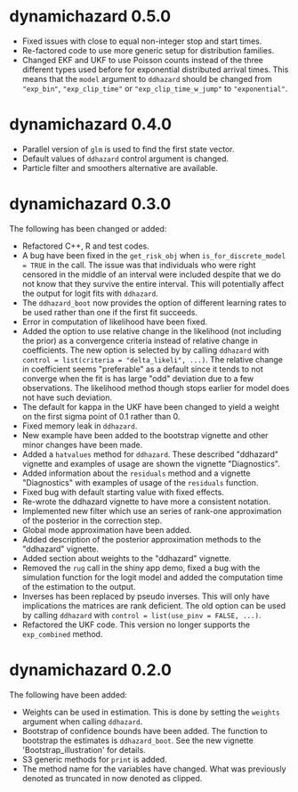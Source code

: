 # dynamichazard 0.5.0
* Fixed issues with close to equal non-integer stop and start times.
* Re-factored code to use more generic setup for distribution families.
* Changed EKF and UKF to use Poisson counts instead of the three different types used before for exponential distributed arrival times. This means that the `model` argument to `ddhazard` should be changed from `"exp_bin"`, `"exp_clip_time"` or `"exp_clip_time_w_jump"` to `"exponential"`.

# dynamichazard 0.4.0
* Parallel version of `glm` is used to find the first state vector.
* Default values of `ddhazard` control argument is changed.
* Particle filter and smoothers alternative are available.

# dynamichazard 0.3.0
The following has been changed or added:

* Refactored C++, R and test codes.
* A bug have been fixed in the `get_risk_obj` when `is_for_discrete_model = TRUE` in the call. The issue was that individuals who were right censored in the middle of an interval were included despite that we do not know that they survive the entire interval. This will potentially affect the output for logit fits with  `ddhazard`.
* The `ddhazard_boot` now provides the option of different learning rates to be used rather than one if the first fit succeeds.
* Error in computation of likelihood have been fixed.
* Added the option to use relative change in the likelihood (not including the prior) as a convergence criteria instead of relative change in coefficients. The new option is selected by by calling `ddhazard` with `control = list(criteria = "delta_likeli", ...)`. The relative change in coefficient seems "preferable" as a default since it tends to not converge when the fit is has large "odd" deviation due to a few observations. The likelihood method though stops earlier for model does not have such deviation.
* The default for kappa in the UKF have been changed to yield a weight on the first sigma point of 0.1 rather than 0.
* Fixed memory leak in `ddhazard`.
* New example have been added to the bootstrap vignette and other minor changes have been made.
* Added a `hatvalues` method for `ddhazard`. These described "ddhazard" vignette and examples of usage are shown the vignette "Diagnostics".
* Added information about the `residuals` method and a vignette "Diagnostics" with examples of usage of the `residuals` function.
* Fixed bug with default starting value with fixed effects.
* Re-wrote the ddhazard vignette to have more a consistent notation.
* Implemented new filter which use an series of rank-one approximation of the posterior in the correction step.
* Global mode approximation have been added.
* Added description of the posterior approximation methods to the "ddhazard" vignette.
* Added section about weights to the "ddhazard" vignette.
* Removed the `rug` call in the shiny app demo, fixed a bug with the simulation function for the logit model and added the computation time of the estimation to the output.
* Inverses has been replaced by pseudo inverses. This will only have implications the matrices are rank deficient. The old option can be used by calling `ddhazard` with `control = list(use_pinv = FALSE, ...)`.
* Refactored the UKF code. This version no longer supports the `exp_combined` method.

# dynamichazard 0.2.0
The following have been added:

* Weights can be used in estimation. This is done by setting the `weights` argument when calling `ddhazard`.
* Bootstrap of confidence bounds have been added. The function to bootstrap the estimates is `ddhazard_boot`. See the new vignette 'Bootstrap_illustration' for details.
* S3 generic methods for `print` is added.
* The method name for the variables have changed. What was previously denoted as truncated in now denoted as clipped.
